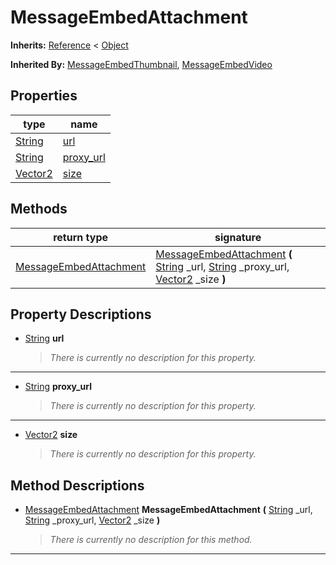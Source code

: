   
# MessageEmbedAttachment
  
**Inherits:** [Reference](https://docs.godotengine.org/en/3.5/classes/class_reference.html) < [Object](https://docs.godotengine.org/en/3.5/classes/class_object.html)  
  
**Inherited By:** [MessageEmbedThumbnail](./class_messageembedthumbnail.md), [MessageEmbedVideo](./class_messageembedvideo.md)  
  
## Properties
  
| type                                                                      | name                              |
|---------------------------------------------------------------------------|-----------------------------------|
| [String](https://docs.godotengine.org/en/3.5/classes/class_string.html)   | [url](#property-url)              |
| [String](https://docs.godotengine.org/en/3.5/classes/class_string.html)   | [proxy\_url](#property-proxy-url) |
| [Vector2](https://docs.godotengine.org/en/3.5/classes/class_vector2.html) | [size](#property-size)            |  
  
## Methods
  
| return type                                                 | signature                                                                                                                                                                                                                                                                                                                  |
|-------------------------------------------------------------|----------------------------------------------------------------------------------------------------------------------------------------------------------------------------------------------------------------------------------------------------------------------------------------------------------------------------|
| [MessageEmbedAttachment](./class_messageembedattachment.md) | [MessageEmbedAttachment](#method-MessageEmbedAttachment) **(** [String](https://docs.godotengine.org/en/3.5/classes/class_string.html) \_url, [String](https://docs.godotengine.org/en/3.5/classes/class_string.html) \_proxy\_url, [Vector2](https://docs.godotengine.org/en/3.5/classes/class_vector2.html) \_size **)** |  
  
## Property Descriptions
  
- <a name="property-url"></a>[String](https://docs.godotengine.org/en/3.5/classes/class_string.html) **url**  
  
	> *There is currently no description for this property.*  
________________

- <a name="property-proxy-url"></a>[String](https://docs.godotengine.org/en/3.5/classes/class_string.html) **proxy_url**  
  
	> *There is currently no description for this property.*  
________________

- <a name="property-size"></a>[Vector2](https://docs.godotengine.org/en/3.5/classes/class_vector2.html) **size**  
  
	> *There is currently no description for this property.*
  
  
## Method Descriptions
  
- <a name="method-MessageEmbedAttachment"></a>[MessageEmbedAttachment](./class_messageembedattachment.md) **MessageEmbedAttachment** **(** [String](https://docs.godotengine.org/en/3.5/classes/class_string.html) \_url, [String](https://docs.godotengine.org/en/3.5/classes/class_string.html) \_proxy\_url, [Vector2](https://docs.godotengine.org/en/3.5/classes/class_vector2.html) \_size **)**  
  
	> *There is currently no description for this method.*  
________________

  
